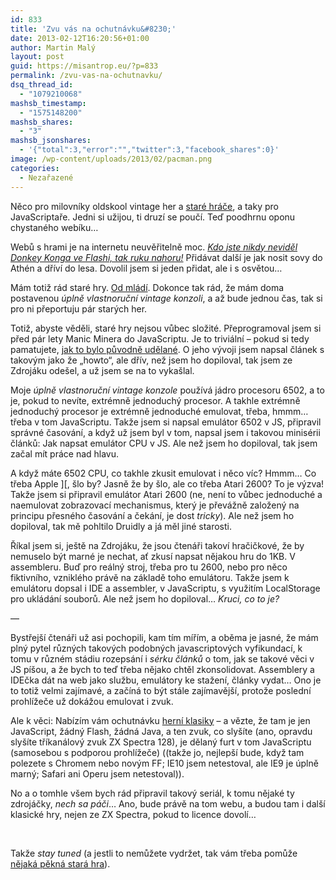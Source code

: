 ```yaml
---
id: 833
title: 'Zvu vás na ochutnávku&#8230;'
date: 2013-02-12T16:20:56+01:00
author: Martin Malý
layout: post
guid: https://misantrop.eu/?p=833
permalink: /zvu-vas-na-ochutnavku/
dsq_thread_id:
  - "1079210068"
mashsb_timestamp:
  - "1575148200"
mashsb_shares:
  - "3"
mashsb_jsonshares:
  - '{"total":3,"error":"","twitter":3,"facebook_shares":0}'
image: /wp-content/uploads/2013/02/pacman.png
categories:
  - Nezařazené
---
```

Něco pro milovníky oldskool vintage her a [staré hráče](https://www.oldplayer.cz/), a taky pro JavaScriptaře. Jedni si užijou, ti druzí se poučí. Teď poodhrnu oponu chystaného webíku&#8230;

<!--more-->

Webů s hrami je na internetu neuvěřitelně moc. _<span style="text-decoration: underline;">Kdo jste nikdy neviděl Donkey Konga ve Flashi, tak ruku nahoru!</span>_ Přidávat další je jak nosit sovy do Athén a dříví do lesa. Dovolil jsem si jeden přidat, ale i s osvětou&#8230;

Mám totiž rád staré hry. [Od mládí](https://www.oldplayer.cz/hrichy-mladi/). Dokonce tak rád, že mám doma postavenou _úplně vlastnoruční vintage konzoli_, a až bude jednou čas, tak si pro ni přeportuju pár starých her.

Totiž, abyste věděli, staré hry nejsou vůbec složité. Přeprogramoval jsem si před pár lety Manic Minera do JavaScriptu. Je to triviální &#8211; pokud si tedy pamatujete, [jak to bylo původně udělané](https://www.seasip.demon.co.uk/Jsw/manic.mac). O jeho vývoji jsem napsal článek s takovým jako že &#8222;howto&#8220;, ale dřív, než jsem ho dopiloval, tak jsem ze Zdrojáku odešel, a už jsem se na to vykašlal.

Moje _úplně vlastnoruční vintage konzole_ používá jádro procesoru 6502, a to je, pokud to nevíte, extrémně jednoduchý procesor. A takhle extrémně jednoduchý procesor je extrémně jednoduché emulovat, třeba, hmmm&#8230; třeba v tom JavaScriptu. Takže jsem si napsal emulátor 6502 v JS, připravil správné časování, a když už jsem byl v tom, napsal jsem i takovou minisérii článků: Jak napsat emulátor CPU v JS. Ale než jsem ho dopiloval, tak jsem začal mít práce nad hlavu.

A když máte 6502 CPU, co takhle zkusit emulovat i něco víc? Hmmm&#8230; Co třeba Apple ][, šlo by? Jasně že by šlo, ale co třeba Atari 2600? To je výzva! Takže jsem si připravil emulátor Atari 2600 (ne, není to vůbec jednoduché a naemulovat zobrazovací mechanismus, který je převážně založený na principu přesného časování a čekání, je dost _tricky_). Ale než jsem ho dopiloval, tak mě pohltilo Druidly a já měl jiné starosti.

Říkal jsem si, ještě na Zdrojáku, že jsou čtenáři takoví hračičkové, že by nemuselo být marné je nechat, ať zkusí napsat nějakou hru do 1KB. V assembleru. Buď pro reálný stroj, třeba pro tu 2600, nebo pro něco fiktivního, vzniklého právě na základě toho emulátoru. Takže jsem k emulátoru dopsal i IDE a assembler, v JavaScriptu, s využitím LocalStorage pro ukládání souborů. Ale než jsem ho dopiloval&#8230; _Kruci, co to je?_

&#8212;

Bystřejší čtenáři už asi pochopili, kam tím mířím, a oběma je jasné, že mám plný pytel různých takových podobných javascriptových vyfikundací, k tomu v různém stádiu rozepsání i _sérku článků_ o tom, jak se takové věci v JS píšou, a že bych to teď třeba nějako chtěl zkonsolidovat. Assemblery a IDEčka dát na web jako službu, emulátory ke stažení, články vydat&#8230; Ono je to totiž velmi zajímavé, a začíná to být stále zajímavější, protože poslední prohlížeče už dokážou emulovat i zvuk.

Ale k věci: Nabízím vám ochutnávku [herní klasiky](https://herni-klasika.cz) &#8211; a vězte, že tam je jen JavaScript, žádný Flash, žádná Java, a ten zvuk, co slyšíte (ano, opravdu slyšíte tříkanálový zvuk ZX Spectra 128), je dělaný furt v tom JavaScriptu (samosebou s podporou prohlížeče) ((takže jo, nejlepší bude, když tam polezete s Chromem nebo novým FF; IE10 jsem netestoval, ale IE9 je úplně marný; Safari ani Operu jsem netestoval)).

No a o tomhle všem bych rád připravil takový seriál, k tomu nějaké ty zdrojáčky, _nech sa páči_&#8230; Ano, bude právě na tom webu, a budou tam i další klasické hry, nejen ze ZX Spectra, pokud to licence dovolí&#8230;

&nbsp;

Takže _stay tuned_ (a jestli to nemůžete vydržet, tak vám třeba pomůže [nějaká pěkná stará hra](https://herni-klasika.cz/)).